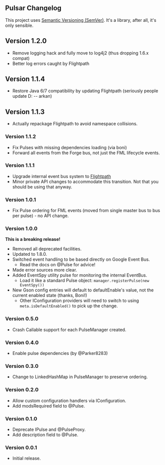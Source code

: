 ## Pulsar Changelog
This project uses [Semantic Versioning (SemVer)](http://semver.org/). It's a library, after all, it's only sensible.

## Version 1.2.0
- Remove logging hack and fully move to log4j2 (thus dropping 1.6.x compat)
- Better log errors caught by Flightpath

## Version 1.1.4
- Restore Java 6/7 compatibility by updating Flightpath (seriously people update D: -- arkan)

## Version 1.1.3
- Actually repackage Flightpath to avoid namespace collisions.

### Version 1.1.2
- Fix Pulses with missing dependencies loading (via boni)
- Forward all events from the Forge bus, not just the FML lifecycle events.

### Version 1.1.1
- Upgrade internal event bus system to [Flightpath](https://github.com/Emberwalker/Flightpath)
- Minor private API changes to accommodate this transition. Not that you should be using that anyway.

### Version 1.0.1
- Fix Pulse ordering for FML events (moved from single master bus to bus per pulse) - no API change.

### Version 1.0.0
**This is a breaking release!**
- Removed all deprecated facilities.
- Updated to 1.8.0.
- Switched event handling to be based directly on Google Event Bus.
    - Read the docs on @Pulse for advice!
- Made error sources more clear.
- Added EventSpy utility pulse for monitoring the internal EventBus.
    - Load it like a standard Pulse object: `manager.registerPulse(new EventSpy())`
- New Gson config entries will default to defaultEnable's value, not the current enabled state (thanks, Boni!)
    - Other IConfiguration providers will need to switch to using `meta.isDefaultEnabled()` to pick up the change.

### Version 0.5.0
- Crash Callable support for each PulseManager created.

### Version 0.4.0
- Enable pulse dependencies (by @Parker8283)

### Version 0.3.0
- Change to LinkedHashMap in PulseManager to preserve ordering.

### Version 0.2.0
- Allow custom configuration handlers via IConfiguration.
- Add modsRequired field to @Pulse.

### Version 0.1.0
- Deprecate IPulse and @PulseProxy.
- Add description field to @Pulse.

### Version 0.0.1
- Initial release.
